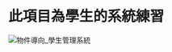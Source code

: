 # 此項目為學生的系統練習
![物件導向_學生管理系統](https://user-images.githubusercontent.com/110890740/188411115-5e71e8ed-f7c4-4e79-906d-417644d89edc.png)
